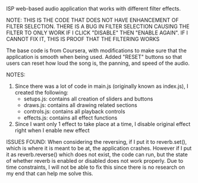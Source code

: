 ISP web-based audio application that works with different filter effects.

NOTE: THIS IS THE CODE THAT DOES NOT HAVE ENHANCEMENT OF FILTER SELECTION. THERE IS A BUG IN FILTER SELECTION CAUSING THE FILTER TO ONLY WORK IF I CLICK "DISABLE" THEN "ENABLE AGAIN". IF I CANNOT FIX IT, THIS IS PROOF THAT THE FILTERING WORKS

The base code is from Coursera, with modifications to make sure that the application is smooth when being used.
Added "RESET" buttons so that users can reset how loud the song is, the panning, and speed of the audio.

NOTES:
1. Since there was a lot of code in main.js (originally known as index.js), I created the following:
    - setups.js: contains all creation of sliders and buttons
    - draws.js: contains all drawing related sections
    - controls.js: contains all playback controls
    - effects.js: contains all effect functions
2. Since I want only 1 effect to take place at a time, I disable original effect right when I enable new effect

ISSUES FOUND:
When considering the reversing, if I put it to reverb.set(), which is where it is meant to be at, the application crashes. However if I put it as reverb.reverse() which does not exist, the code can run, but the state of whether reverb is enabled or disabled does not work properly. Due to time constraints, I will not be able to fix this since there is no research on my end that can help me solve this.